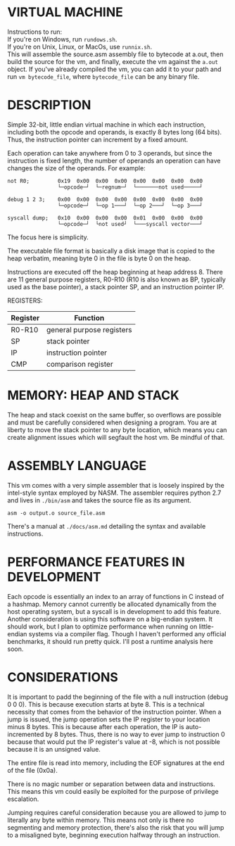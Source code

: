 VIRTUAL MACHINE
===============

Instructions to run:  
If you're on Windows, run `rundows.sh`.  
If you're on Unix, Linux, or MacOs, use `runnix.sh`.  
This will assemble the source.asm assembly file to bytecode at a.out, then build the source for the vm, and finally, execute the vm against the `a.out` object.
If you've already compiled the vm, you can add it to your path and run `vm bytecode_file`, where `bytecode_file` can be any binary file.

DESCRIPTION
===========

Simple 32-bit, little endian virtual machine in which each instruction,
including both the opcode and operands, is exactly 8 bytes long (64 bits).
Thus, the instruction pointer can increment by a fixed amount.  

Each operation can take anywhere from 0 to 3 operands, but since the instruction is fixed length, the number of operands an operation can have changes the size of the operands.
For example:

    not R0;         0x19  0x00  0x00  0x00  0x00  0x00  0x00  0x00
                    └─opcode─┘  └─regnum─┘  └───────not used─────┘

    debug 1 2 3;    0x00  0x00  0x00  0x00  0x00  0x00  0x00  0x00
                    └─opcode─┘  └─op 1───┘  └─op 2───┘  └─op 3───┘

    syscall dump;   0x10  0x00  0x00  0x00  0x01  0x00  0x00  0x00
                    └─opcode─┘  └not used┘  └───syscall vector───┘
    
The focus here is simplicity.

The executable file format is basically a disk image that is copied to the heap
verbatim, meaning byte 0 in the file is byte 0 on the heap.

Instructions are executed off the heap beginning at heap address 8.
There are 11 general purpose registers, R0-R10 (R10 is also known as BP,
typically used as the base pointer), a stack pointer SP, and an instruction
pointer IP.  

REGISTERS:


| Register   | Function                   |
| -----------| -------------------------- |
| R0-R10     | general purpose registers  |
| SP         | stack pointer              |
| IP         | instruction pointer        |
| CMP        | comparison register        |


MEMORY: HEAP AND STACK
======================

The heap and stack coexist on the same buffer, so overflows are possible and
must be carefully considered when designing a program. You are at liberty to
move the stack pointer to any byte location, which means you can create
alignment issues which will segfault the host vm. Be mindful of that.

ASSEMBLY LANGUAGE
=================

This vm comes with a very simple assembler that is loosely inspired by the
intel-style syntax employed by NASM. The assembler requires python 2.7 and
lives in `./bin/asm` and takes the source file as its argument.

    asm -o output.o source_file.asm

There's a manual at `./docs/asm.md` detailing the syntax and available
instructions.  

PERFORMANCE FEATURES IN DEVELOPMENT
===================================

Each opcode is essentially an index to an array of functions in C instead of a
hashmap. Memory cannot currently be allocated dynamically from the host
operating system, but a syscall is in development to add this feature. Another
consideration is using this software on a big-endian system. It should work,
but I plan to optimize performance when running on little-endian systems via a
compiler flag. Though I haven't performed any official benchmarks, it should
run pretty quick. I'll post a runtime analysis here soon.

CONSIDERATIONS
==============

It is important to padd the beginning of the file with a null instruction
(debug 0 0 0). This is because execution starts at byte 8. This is a technical
necessity that comes from the behavior of the instruction pointer. When a jump
is issued, the jump operation sets the IP register to your location minus 8
bytes. This is because after each operation, the IP is auto-incremented by 8
bytes. Thus, there is no way to ever jump to instruction 0 because that would
put the IP register's value at -8, which is not possible because it is an
unsigned value.

The entire file is read into memory, including the EOF signatures at the end of
the file (0x0a).  
  
There is no magic number or separation between data and instructions. This
means this vm could easily be exploited for the purpose of privilege
escalation.  

Jumping requires careful consideration because you are allowed to jump to
literally any byte within memory. This means not only is there no segmenting
and memory protection, there's also the risk that you will jump to a misaligned
byte, beginning execution halfway through an instruction.

